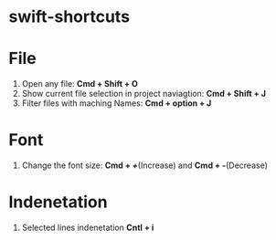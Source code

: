 # swift-shortcuts

# File
1. Open any file: **Cmd + Shift + O**
2. Show current file selection in project naviagtion: **Cmd + Shift + J**
3. Filter files with maching Names: **Cmd + option + J**


# Font
1. Change the font size: **Cmd + _+_**(Increase)  and **Cmd + _-_**(Decrease)

# Indenetation
1. Selected  lines indenetation **Cntl + i**
